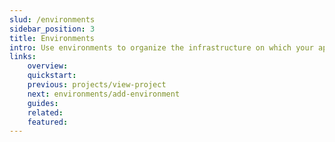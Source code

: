 ```yaml
---
slud: /environments
sidebar_position: 3
title: Environments
intro: Use environments to organize the infrastructure on which your application will run, provision new cloud resources, manage operating system resources, network configuration and have fine grained control of your application deployments.
links:
    overview:
    quickstart:
    previous: projects/view-project
    next: environments/add-environment
    guides:
    related:
    featured:
---
```

